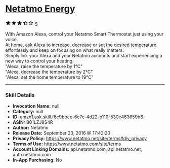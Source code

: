 # [Netatmo Energy](http://alexa.amazon.com/#skills/amzn1.ask.skill.f6c9bbce-6c7c-4d22-b110-530c463659b6)
![3.1 stars](../../images/ic_star_black_18dp_1x.png)![3.1 stars](../../images/ic_star_black_18dp_1x.png)![3.1 stars](../../images/ic_star_black_18dp_1x.png)![3.1 stars](../../images/ic_star_half_black_18dp_1x.png)![3.1 stars](../../images/ic_star_border_black_18dp_1x.png) 5

With Amazon Alexa, control your Netatmo Smart Thermostat just using your voice.<br/>
At home, ask Alexa to increase, decrease or set the desired temperature effortlessly and keep on focusing on what really matters. <br/>
Simply link your Alexa and your Netatmo accounts and start experiencing a new way to control your heating.<br>
"Alexa, raise the temperature by 1°C"<br>
"Alexa, decrease the temperature by 2°C"<br>
"Alexa, set the home temperature to 19°C"

***

### Skill Details

* **Invocation Name:** null
* **Category:** null
* **ID:** amzn1.ask.skill.f6c9bbce-6c7c-4d22-b110-530c463659b6
* **ASIN:** B01LZJ8S4R
* **Author:** Netatmo
* **Release Date:** September 23, 2016 @ 17:42:20
* **Privacy Policy:** https://www.netatmo.net/site/terms#div_privacy
* **Terms of Use:** https://www.netatmo.com/site/terms
* **Account Linking Domains:** api.netatmo.com, api.netatmo.net, auth.netatmo.com
* **In-App Purchasing:** No
